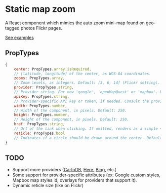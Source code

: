 Static map zoom
===

A React component which mimics the auto zoom mini-map found on geo-tagged photos Flickr pages.

[See examples](http://bbecquet.github.io/react-staticMapZoom/example-es5)

## PropTypes

```javascript
{
    center: PropTypes.array.isRequired,
    // [latitude, longitude] of the center, as WGS-84 coordinates.
    zooms: PropTypes.array,
    // Zoom levels, as integers. Default: [3, 6, 14] (Flickr setting).
    provider: PropTypes.string,
    // Provider string. For now 'google', 'openMapQuest' or 'mapbox'. Default: 'google'.
    apiKey: PropTypes.string,
    // Provider-specific API key or token, if needed. Consult the provider's doc.
    width: PropTypes.number,
    // Width of the component, in pixels. Default: 250.
    height: PropTypes.number,
    // Height of the component, in pixels. Default: 250.
    href: PropTypes.string,
    // Url of the link when clicking. If omitted, renders as a simple <div>. Default: none.
    reticle: PropTypes.bool
    // Indicates if a circle should be drawn around the center. Default: false.
}
```

## TODO

 * Support more providers ([CartoDB](http://docs.cartodb.com/cartodb-platform/maps-api/static-maps-api/), [Here](https://developer.here.com/rest-apis/documentation/map-image/topics/overview.html), [Bing](https://msdn.microsoft.com/en-us/library/ff701724.aspx), etc.)
 * Some support for provider-specific attributes (ex: Google custom styles, Mapbox map styles id, overlays for providers that support it).
 * Dynamic reticle size (like on Flickr)
